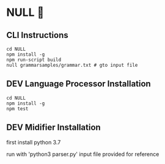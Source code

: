 # NULL 🤷

## CLI Instructions

```
cd NULL
npm install -g
npm run-script build
null grammarsamples/grammar.txt # gto input file
```


## DEV Language Processor Installation 
```
cd NULL
npm install -g
npm test
```

## DEV Midifier Installation

first install python 3.7

run with 'python3 parser.py'
input file provided for reference

